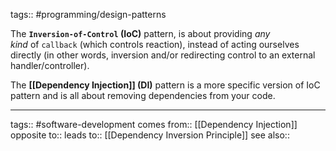 tags:: #programming/design-patterns

The **`Inversion-of-Control` (IoC)** pattern, is about providing *any kind* of `callback` (which controls reaction), instead of acting ourselves directly (in other words, inversion and/or redirecting control to an external handler/controller).

The **[[Dependency Injection]] (DI)** pattern is a more specific version of IoC pattern and is all about removing dependencies from your code.

---

tags:: #software-development
comes from:: [[Dependency Injection]]
opposite to::
leads to:: [[Dependency Inversion Principle]]
see also::

